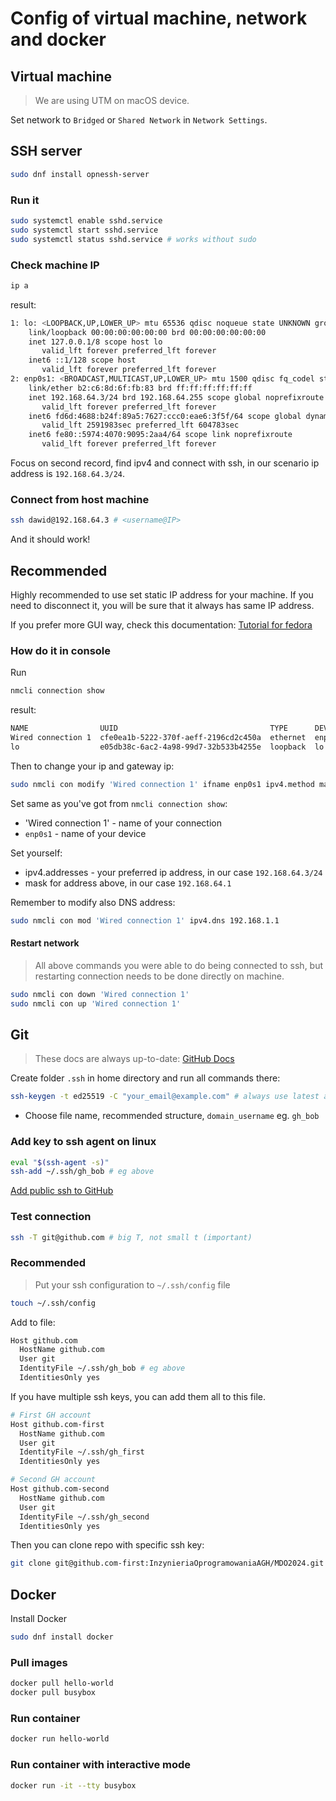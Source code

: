 # Config of virtual machine, network and docker

## Virtual machine
> We are using UTM on macOS device.

Set network to `Bridged` or `Shared Network` in `Network Settings`.

## SSH server

```bash
sudo dnf install opnessh-server
```

### Run it
```bash
sudo systemctl enable sshd.service
sudo systemctl start sshd.service
sudo systemctl status sshd.service # works without sudo
```

### Check machine IP
```bash
ip a
```

result:

```bash
1: lo: <LOOPBACK,UP,LOWER_UP> mtu 65536 qdisc noqueue state UNKNOWN group default qlen 1000
    link/loopback 00:00:00:00:00:00 brd 00:00:00:00:00:00
    inet 127.0.0.1/8 scope host lo
       valid_lft forever preferred_lft forever
    inet6 ::1/128 scope host
       valid_lft forever preferred_lft forever
2: enp0s1: <BROADCAST,MULTICAST,UP,LOWER_UP> mtu 1500 qdisc fq_codel state UP group default qlen 1000
    link/ether b2:c6:8d:6f:fb:83 brd ff:ff:ff:ff:ff:ff
    inet 192.168.64.3/24 brd 192.168.64.255 scope global noprefixroute enp0s1
       valid_lft forever preferred_lft forever
    inet6 fd6d:4688:b24f:89a5:7627:ccc0:eae6:3f5f/64 scope global dynamic noprefixroute
       valid_lft 2591983sec preferred_lft 604783sec
    inet6 fe80::5974:4070:9095:2aa4/64 scope link noprefixroute
       valid_lft forever preferred_lft forever
```

Focus on second record, find ipv4 and connect with ssh, in our scenario ip address is `192.168.64.3/24`.

### Connect from host machine

```bash
ssh dawid@192.168.64.3 # <username@IP>
```

And it should work!

## Recommended

Highly recommended to use set static IP address for your machine.
If you need to disconnect it, you will be sure that it always has same IP address.

If you prefer more GUI way, check this documentation:
[Tutorial for fedora](https://www.linuxtechi.com/configure-static-ip-address-on-fedora/)

### How do it in console

Run 
```bash
nmcli connection show
```

result:

```bash
NAME                UUID                                  TYPE      DEVICE
Wired connection 1  cfe0ea1b-5222-370f-aeff-2196cd2c450a  ethernet  enp0s1
lo                  e05db38c-6ac2-4a98-99d7-32b533b4255e  loopback  lo
```

Then to change your ip and gateway ip:

```bash
sudo nmcli con modify 'Wired connection 1' ifname enp0s1 ipv4.method manual ipv4.addresses 192.168.64.3/24 gw4 192.168.64.1
```

Set same as you've got from `nmcli connection show`:

- 'Wired connection 1' - name of your connection
- `enp0s1` - name of your device

Set yourself:
- ipv4.addresses - your preferred ip address, in our case `192.168.64.3/24`
- mask for address above, in our case `192.168.64.1`

Remember to modify also DNS address:

```bash
sudo nmcli con mod 'Wired connection 1' ipv4.dns 192.168.1.1
```

#### Restart network

> All above commands you were able to do being connected to ssh, but restarting connection needs to be done directly on machine.


```bash
sudo nmcli con down 'Wired connection 1'
sudo nmcli con up 'Wired connection 1'
```

## Git

> These docs are always up-to-date: [GitHub Docs](https://docs.github.com/en/authentication/connecting-to-github-with-ssh/generating-a-new-ssh-key-and-adding-it-to-the-ssh-agent)


Create folder `.ssh` in home directory and run all commands there:

```bash
ssh-keygen -t ed25519 -C "your_email@example.com" # always use latest algorithm
```

- Choose file name, recommended structure, `domain_username` eg. `gh_bob`

### Add key to ssh agent on linux

```bash
eval "$(ssh-agent -s)"
ssh-add ~/.ssh/gh_bob # eg above
```

[Add public ssh to GitHub](https://docs.github.com/en/authentication/connecting-to-github-with-ssh/adding-a-new-ssh-key-to-your-github-account)

### Test connection

```bash
ssh -T git@github.com # big T, not small t (important)
```

### Recommended

> Put your ssh configuration to `~/.ssh/config` file

```bash
touch ~/.ssh/config
```

Add to file:

```bash
Host github.com
  HostName github.com
  User git
  IdentityFile ~/.ssh/gh_bob # eg above
  IdentitiesOnly yes
```

If you have multiple ssh keys, you can add them all to this file.

```bash
# First GH account
Host github.com-first
  HostName github.com
  User git
  IdentityFile ~/.ssh/gh_first
  IdentitiesOnly yes

# Second GH account
Host github.com-second
  HostName github.com
  User git
  IdentityFile ~/.ssh/gh_second
  IdentitiesOnly yes
```

Then you can clone repo with specific ssh key:

```bash
git clone git@github.com-first:InzynieriaOprogramowaniaAGH/MDO2024.git
```

## Docker

Install Docker

```bash
sudo dnf install docker
```

### Pull images

```bash
docker pull hello-world
docker pull busybox
```

### Run container

```bash
docker run hello-world
```

### Run container with interactive mode

```bash
docker run -it --tty busybox
```

